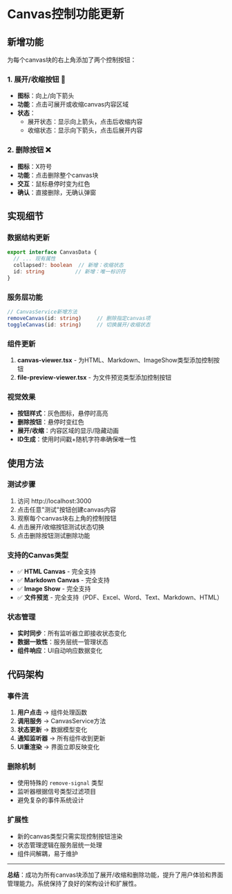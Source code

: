 # Canvas控制功能更新

## 新增功能

为每个canvas块的右上角添加了两个控制按钮：

### 1. 展开/收缩按钮 📖
- **图标**：向上/向下箭头
- **功能**：点击可展开或收缩canvas内容区域
- **状态**：
  - 展开状态：显示向上箭头，点击后收缩内容
  - 收缩状态：显示向下箭头，点击后展开内容

### 2. 删除按钮 ❌
- **图标**：X符号
- **功能**：点击删除整个canvas块
- **交互**：鼠标悬停时变为红色
- **确认**：直接删除，无确认弹窗

## 实现细节

### 数据结构更新
```typescript
export interface CanvasData {
  // ... 现有属性
  collapsed?: boolean  // 新增：收缩状态
  id: string          // 新增：唯一标识符
}
```

### 服务层功能
```typescript
// CanvasService新增方法
removeCanvas(id: string)     // 删除指定canvas项
toggleCanvas(id: string)     // 切换展开/收缩状态
```

### 组件更新
1. **canvas-viewer.tsx** - 为HTML、Markdown、ImageShow类型添加控制按钮
2. **file-preview-viewer.tsx** - 为文件预览类型添加控制按钮

### 视觉效果
- **按钮样式**：灰色图标，悬停时高亮
- **删除按钮**：悬停时变红色
- **展开/收缩**：内容区域的显示/隐藏动画
- **ID生成**：使用时间戳+随机字符串确保唯一性

## 使用方法

### 测试步骤
1. 访问 http://localhost:3000
2. 点击任意"测试"按钮创建canvas内容
3. 观察每个canvas块右上角的控制按钮
4. 点击展开/收缩按钮测试状态切换
5. 点击删除按钮测试删除功能

### 支持的Canvas类型
- ✅ **HTML Canvas** - 完全支持
- ✅ **Markdown Canvas** - 完全支持  
- ✅ **Image Show** - 完全支持
- ✅ **文件预览** - 完全支持（PDF、Excel、Word、Text、Markdown、HTML）

### 状态管理
- **实时同步**：所有监听器立即接收状态变化
- **数据一致性**：服务层统一管理状态
- **组件响应**：UI自动响应数据变化

## 代码架构

### 事件流
1. **用户点击** → 组件处理函数
2. **调用服务** → CanvasService方法
3. **状态更新** → 数据模型变化
4. **通知监听器** → 所有组件收到更新
5. **UI重渲染** → 界面立即反映变化

### 删除机制
- 使用特殊的 `remove-signal` 类型
- 监听器根据信号类型过滤项目
- 避免复杂的事件系统设计

### 扩展性
- 新的canvas类型只需实现控制按钮渲染
- 状态管理逻辑在服务层统一处理
- 组件间解耦，易于维护

---

**总结**：成功为所有canvas块添加了展开/收缩和删除功能，提升了用户体验和界面管理能力。系统保持了良好的架构设计和扩展性。 
